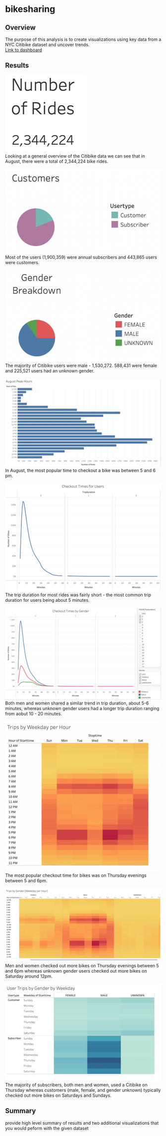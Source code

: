 # bikesharing
## Overview
The purpose of this analysis is to create visualizations using key data from a NYC Citibike dataset and uncover trends. 
<br>[Link to dashboard](https://public.tableau.com/profile/laura.godleski#!/vizhome/bikesharing_challenge_16199922432860/NYCCitibikes)

## Results
![](Resources/number_of_rides.png)
<br> Looking at a general overview of the Citibike data we can see that in August, there were a total of 2,344,224 bike rides. 
<br>
<br>
![](Resources/customers.png)
<br>Most of the users (1,900,359) were annual subscribers and 443,865 users were customers. 
<br>
<br>
![](Resources/gender_breakdown.png)
<br>The majority of Citibike users were male - 1,530,272. 588,431 were female and 225,521 users had an unknown gender. 
<br>
<br>
![](Resources/august_peak_hours.png)
<br> In August, the most popular time to checkout a bike was between 5 and 6 pm. 
<br>
<br>
![](Resources/checkout_times_user.png)
<br> The trip duration for most rides was fairly short - the most common trip duration for users being about 5 minutes. 
<br>
<br>
![](Resources/checkout_times_gender.png)
<br> Both men and women shared a similar trend in trip duration, about 5-6 minutes, whereas unknown gender users had a longer trip duration ranging from aobut 10 - 20 minutes. 
<br>
<br>
![](Resources/trips_weekday_hour.png)
<br> The most popular checkout time for bikes was on Thursday evenings between 5 and 6pm.
<br>
<br>
![](Resources/trips_by_gender.png)
<br> Men and women checked out more bikes on Thursday evenings between 5 and 6pm whereas unknown gender users checked out more bikes on Saturday around 12pm. 
<br>
<br>
![](Resources/user_trips_gender_weekday.png)
<br> The majority of subscribers, both men and women, used a Citibike on Thursday whereas customers (male, female, and gender unknown) typically checked out more bikes on Saturdays and Sundays. 

## Summary
provide high level summary of results and two additional visualizations that you would peform with the given dataset
